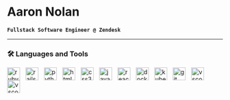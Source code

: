 # Aaron Nolan

**`Fullstack Software Engineer @ Zendesk`**

---

### 🛠 Languages and Tools

<img align="left" title="ruby" alt="ruby" width="30" style="padding-right:10px;" src="https://cdn.jsdelivr.net/gh/devicons/devicon/icons/ruby/ruby-plain.svg" />
<img align="left" title="rails" alt="rails" width="30" style="padding-right:10px;" src="https://cdn.jsdelivr.net/gh/devicons/devicon/icons/rails/rails-plain.svg" />
<img align="left" title="python" alt="python" width="30" style="padding-right:10px;" src="https://cdn.jsdelivr.net/gh/devicons/devicon/icons/python/python-plain.svg" />
<img align="left" title="html5" alt="html5" width="30" style="padding-right:10px;" src="https://cdn.jsdelivr.net/gh/devicons/devicon/icons/html5/html5-plain.svg" />
<img align="left" title="css3" alt="css3" width="30" style="padding-right:10px;" src="https://cdn.jsdelivr.net/gh/devicons/devicon/icons/css3/css3-plain.svg" />
<img align="left" title="javascript" alt="javascript" width="30" style="padding-right:10px;" src="https://cdn.jsdelivr.net/gh/devicons/devicon/icons/javascript/javascript-plain.svg" />
<img align="left" title="react" alt="react" width="30" style="padding-right:10px;" src="https://cdn.jsdelivr.net/gh/devicons/devicon/icons/react/react-original.svg" />
<img align="left" title="docker" alt="docker" width="30" style="padding-right:10px;" src="https://cdn.jsdelivr.net/gh/devicons/devicon/icons/docker/docker-plain.svg" />
<img align="left" title="kubernetes" alt="kubernetes" width="30" style="padding-right:10px;" src="https://cdn.jsdelivr.net/gh/devicons/devicon/icons/kubernetes/kubernetes-plain.svg" />
<img align="left" title="git" alt="git" width="30" style="padding-right:10px;" src="https://cdn.jsdelivr.net/gh/devicons/devicon/icons/git/git-original.svg" />
<img align="left" title="vscode" alt="vscode" width="30" style="padding-right:10px;" src="https://cdn.jsdelivr.net/gh/devicons/devicon/icons/vscode/vscode-original.svg" />
<img align="left" title="vscode" alt="vscode" width="30" style="padding-right:10px;" src="https://cdn.jsdelivr.net/gh/devicons/devicon/icons/figma/figma-original.svg" />
